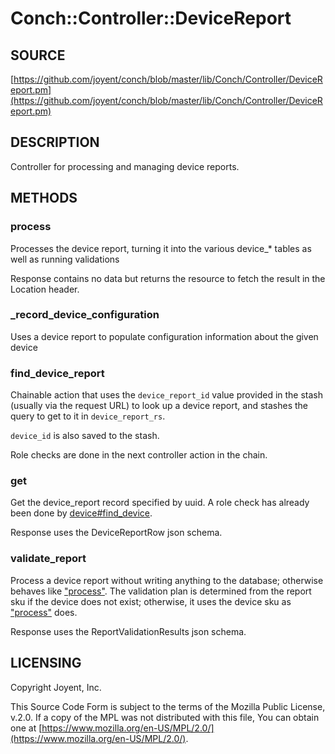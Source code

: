 # Conch::Controller::DeviceReport

## SOURCE

[https://github.com/joyent/conch/blob/master/lib/Conch/Controller/DeviceReport.pm](https://github.com/joyent/conch/blob/master/lib/Conch/Controller/DeviceReport.pm)

## DESCRIPTION

Controller for processing and managing device reports.

## METHODS

### process

Processes the device report, turning it into the various device\_\* tables as well
as running validations

Response contains no data but returns the resource to fetch the result in the Location header.

### \_record\_device\_configuration

Uses a device report to populate configuration information about the given device

### find\_device\_report

Chainable action that uses the `device_report_id` value provided in the stash (usually via the
request URL) to look up a device report, and stashes the query to get to it in
`device_report_rs`.

`device_id` is also saved to the stash.

Role checks are done in the next controller action in the chain.

### get

Get the device\_report record specified by uuid.
A role check has already been done by [device#find\_device](../modules/Conch%3A%3AController%3A%3ADevice#find_device).

Response uses the DeviceReportRow json schema.

### validate\_report

Process a device report without writing anything to the database; otherwise behaves like
["process"](#process). The validation plan is determined from the report sku if the device does not
exist; otherwise, it uses the device sku as ["process"](#process) does.

Response uses the ReportValidationResults json schema.

## LICENSING

Copyright Joyent, Inc.

This Source Code Form is subject to the terms of the Mozilla Public License,
v.2.0. If a copy of the MPL was not distributed with this file, You can obtain
one at [https://www.mozilla.org/en-US/MPL/2.0/](https://www.mozilla.org/en-US/MPL/2.0/).
